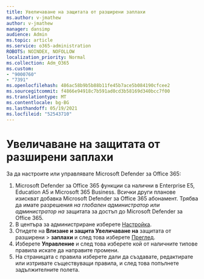 ```yaml
---
title: Увеличаване на защитата от разширени заплахи
ms.author: v-jmathew
author: v-jmathew
manager: dansimp
audience: Admin
ms.topic: article
ms.service: o365-administration
ROBOTS: NOINDEX, NOFOLLOW
localization_priority: Normal
ms.collection: Adm_O365
ms.custom:
- "9000760"
- "7391"
ms.openlocfilehash: 486ac58b9b5b88b11fe45b7ace5b084190cfcee2
ms.sourcegitcommit: f4866e94918c7b591ad0cd3b58169d340bcc7f00
ms.translationtype: MT
ms.contentlocale: bg-BG
ms.lasthandoff: 05/19/2021
ms.locfileid: "52543710"
---
```

# <a name="increase-protection-from-advanced-threats"></a>Увеличаване на защитата от разширени заплахи

За да настроите или управлявате Microsoft Defender за Office 365:

1. Microsoft Defender за Office 365 функции са налични в Enterprise E5, Education A5 и Microsoft 365 Business. Всички други планове изискват добавка Microsoft Defender за Office 365 абонамент. Трябва да имате разрешения *на глобален* *администратор или администратор на* защитата за достъп до Microsoft Defender за Office 365.
2. В центъра за администриране изберете [Настройка](https://go.microsoft.com/fwlink/p/?linkid=2075721).
3. Отидете на **Влизане и защита Увеличаване на** защитата от разширени  >  **заплахи** и след това изберете [Преглед](https://go.microsoft.com/fwlink/?linkid=2109302).
4. Изберете **Управление** и след това изберете кой от наличните типове правила искате да направите промени.
5. На страницата с правила изберете дали да създавате, редактирате или изтривате съществуващи правила, и след това попълнете задължителните полета.
